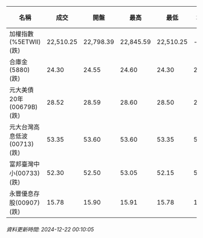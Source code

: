 | 名稱 | 成交 | 開盤 | 最高 | 最低 | 均價 | 成交金額(億) | 昨收 | 漲跌幅 | 漲跌 | 總量 | 昨量 | 振幅 |
| -------- | -------- | -------- | -------- |-------- | -------- | -------- |-------- |-------- |-------- | -------- | -------- |-------- |
|加權指數(%5ETWII) (跌)|22,510.25|22,798.39|22,845.59|22,510.25|-|4,684.64|22,932.25|1.84%|422.00|8,429,791|0|1.46%|
|合庫金(5880) (跌)|24.30|24.55|24.60|24.30|24.34|18.43|24.70|1.62%|0.40|75,704|22,237|1.21%|
|元大美債20年(00679B) (跌)|28.52|28.59|28.60|28.50|28.53|16.92|28.72|0.70%|0.20|59,310|101,682|0.35%|
|元大台灣高息低波(00713) (跌)|53.35|53.60|53.60|53.35|53.45|8.54|53.70|0.65%|0.35|15,972|14,009|0.47%|
|富邦臺灣中小(00733) (跌)|52.30|52.50|53.05|52.15|52.63|0.419|52.50|0.38%|0.20|796|921|1.71%|
|永豐優息存股(00907) (跌)|15.78|15.90|15.91|15.78|15.81|1.11|15.90|0.75%|0.12|7,027|4,842|0.82%|
###### 資料更新時間: 2024-12-22 00:10:05
